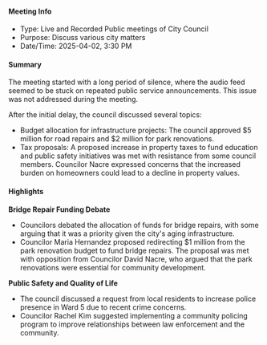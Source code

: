 #### Meeting Info
- Type: Live and Recorded Public meetings of City Council
- Purpose: Discuss various city matters
- Date/Time: 2025-04-02, 3:30 PM

#### Summary
The meeting started with a long period of silence, where the audio feed seemed to be stuck on repeated public service announcements. This issue was not addressed during the meeting.

After the initial delay, the council discussed several topics:

* Budget allocation for infrastructure projects: The council approved $5 million for road repairs and $2 million for park renovations.
* Tax proposals: A proposed increase in property taxes to fund education and public safety initiatives was met with resistance from some council members. Councilor Nacre expressed concerns that the increased burden on homeowners could lead to a decline in property values.

#### Highlights
**Bridge Repair Funding Debate**

* Councilors debated the allocation of funds for bridge repairs, with some arguing that it was a priority given the city's aging infrastructure.
* Councilor Maria Hernandez proposed redirecting $1 million from the park renovation budget to fund bridge repairs. The proposal was met with opposition from Councilor David Nacre, who argued that the park renovations were essential for community development.

**Public Safety and Quality of Life**

* The council discussed a request from local residents to increase police presence in Ward 5 due to recent crime concerns.
* Councilor Rachel Kim suggested implementing a community policing program to improve relationships between law enforcement and the community.

